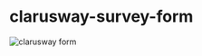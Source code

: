 # clarusway-survey-form



![clarusway form](https://user-images.githubusercontent.com/97898216/166138650-8b52964e-6e20-4a0b-b456-9c42939a357e.png)
